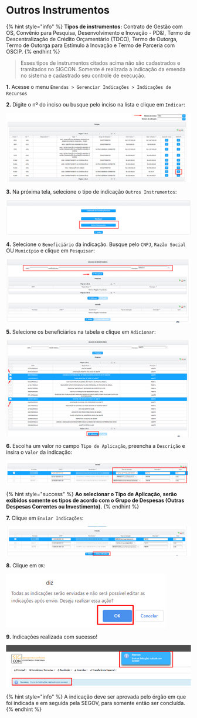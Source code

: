 # Outros Instrumentos

{% hint style="info" %}
**Tipos de instrumentos:** Contrato de Gestão com OS, Convênio para Pesquisa, Desenvolvimento e Inovação - PD\&I, Termo de Descentralização de Crédito Orçamentário (TDCO), Termo de Outorga, Termo de Outorga para Estímulo à Inovação e Termo de Parceria com OSCIP.
{% endhint %}

> Esses tipos de instrumentos citados acima não são cadastrados e tramitados no SIGCON. Somente é realizada a indicação da emenda no sistema e cadastrado seu controle de execução.



&#x20;  **1.** Acesse o menu `Emendas > Gerenciar Indicações > Indicações de Recursos`

&#x20;  **2.** Digite o nº do inciso ou busque pelo inciso na lista e clique em `Indicar`:&#x20;

![](<../../.gitbook/assets/image (352) (1).png>)

&#x20; **3.** Na próxima tela, selecione o tipo de indicação `Outros Instrumentos`:

![](<../../.gitbook/assets/image (355).png>)

**4.** Selecione o `Beneficiário` da indicação. Busque pelo `CNPJ`, `Razão Social` OU `Município` e clique em `Pesquisar`:

![](<../../.gitbook/assets/image (350).png>)

**5.** Selecione os beneficiários na tabela e clique em `Adicionar`:

![](<../../.gitbook/assets/image (347).png>)

**6.** Escolha um valor no campo `Tipo de Aplicação`, preencha a `Descrição` e insira o `Valor` da indicação:

![](<../../.gitbook/assets/image (351).png>)

{% hint style="success" %}
**Ao selecionar o Tipo de Aplicação, serão exibidos somente os tipos de acordo com o Grupo de Despesas (Outras Despesas Correntes ou Investimento).**
{% endhint %}

**7.** Clique em `Enviar Indicações`:

![](<../../.gitbook/assets/image (357).png>)

**8.** Clique em `OK`:

![](<../../.gitbook/assets/image (354).png>)

**9.** Indicações realizada com sucesso!

![](<../../.gitbook/assets/image (362).png>)



{% hint style="info" %}
A indicação deve ser aprovada pelo órgão em que foi indicada e em seguida pela SEGOV, para somente então ser concluída.
{% endhint %}
